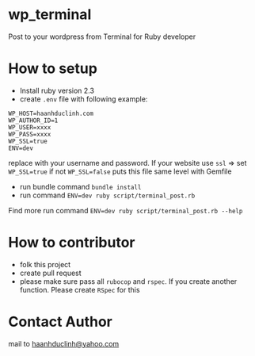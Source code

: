 # wp_terminal
Post to your wordpress from Terminal for Ruby developer
# How to setup
+ Install ruby version 2.3
+ create `.env` file with following example:

```
WP_HOST=haanhduclinh.com
WP_AUTHOR_ID=1
WP_USER=xxxx
WP_PASS=xxxx
WP_SSL=true
ENV=dev
```

replace with your username and password. 
If your website use `ssl` => set `WP_SSL=true` if not `WP_SSL=false`
puts this file same level with Gemfile

+ run bundle command `bundle install`
+ run command `ENV=dev ruby script/terminal_post.rb`

Find more run command `ENV=dev ruby script/terminal_post.rb --help`

# How to contributor
+ folk this project
+ create pull request
+ please make sure pass all `rubocop` and `rspec`. If you create another function. Please create `RSpec` for this
# Contact Author
mail to haanhduclinh@yahoo.com